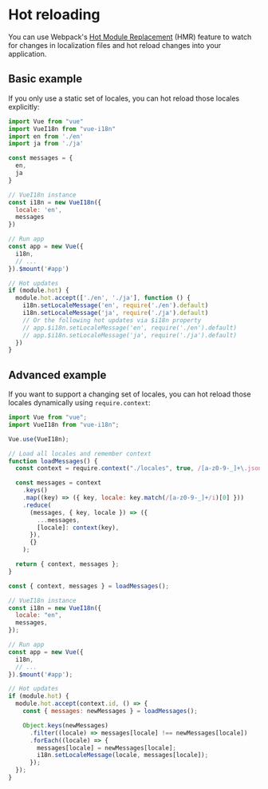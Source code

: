 # Hot reloading

You can use Webpack's [Hot Module Replacement](https://webpack.js.org/concepts/hot-module-replacement/) (HMR) feature to watch for changes in localization files and hot reload changes into your application.

## Basic example

If you only use a static set of locales, you can hot reload those locales explicitly:

```js
import Vue from "vue"
import VueI18n from "vue-i18n"
import en from './en'
import ja from './ja'

const messages = {
  en,
  ja
}

// VueI18n instance
const i18n = new VueI18n({
  locale: 'en',
  messages
})

// Run app
const app = new Vue({
  i18n,
  // ...
}).$mount('#app')

// Hot updates
if (module.hot) {
  module.hot.accept(['./en', './ja'], function () {
    i18n.setLocaleMessage('en', require('./en').default)
    i18n.setLocaleMessage('ja', require('./ja').default)
    // Or the following hot updates via $i18n property
    // app.$i18n.setLocaleMessage('en', require('./en').default)
    // app.$i18n.setLocaleMessage('ja', require('./ja').default)
  })
}
```

## Advanced example

If you want to support a changing set of locales, you can hot reload those locales dynamically using `require.context`:

```js
import Vue from "vue";
import VueI18n from "vue-i18n";

Vue.use(VueI18n);

// Load all locales and remember context
function loadMessages() {
  const context = require.context("./locales", true, /[a-z0-9-_]+\.json$/i);

  const messages = context
    .keys()
    .map((key) => ({ key, locale: key.match(/[a-z0-9-_]+/i)[0] }))
    .reduce(
      (messages, { key, locale }) => ({
        ...messages,
        [locale]: context(key),
      }),
      {}
    );

  return { context, messages };
}

const { context, messages } = loadMessages();

// VueI18n instance
const i18n = new VueI18n({
  locale: "en",
  messages,
});

// Run app
const app = new Vue({
  i18n,
  // ...
}).$mount('#app');

// Hot updates
if (module.hot) {
  module.hot.accept(context.id, () => {
    const { messages: newMessages } = loadMessages();

    Object.keys(newMessages)
      .filter((locale) => messages[locale] !== newMessages[locale])
      .forEach((locale) => {
        messages[locale] = newMessages[locale];
        i18n.setLocaleMessage(locale, messages[locale]);
      });
  });
}
```
